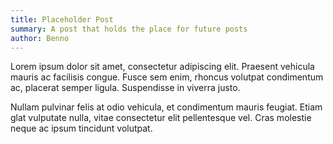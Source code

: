 ```yaml
---
title: Placeholder Post
summary: A post that holds the place for future posts
author: Benno
---
```


Lorem ipsum dolor sit amet, consectetur adipiscing elit. Praesent vehicula mauris ac facilisis congue. Fusce sem enim, rhoncus volutpat condimentum ac, placerat semper ligula. Suspendisse in viverra justo.

Nullam pulvinar felis at odio vehicula, et condimentum mauris feugiat. Etiam glat vulputate nulla, vitae consectetur elit pellentesque vel. Cras molestie neque ac ipsum tincidunt volutpat.
